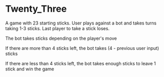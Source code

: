 # Twenty_Three
A game with 23 starting sticks. User plays against a bot and takes turns taking 1-3 sticks. Last player to take a stick loses.

The bot takes sticks depending on the player's move

If there are more than 4 sticks left, the bot takes (4 - previous user input) sticks

If there are less than 4 sticks left, the bot takes enough sticks to leave 1 stick and win the game


